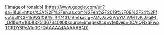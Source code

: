 ![image of ronaldo] (https://www.google.com/url?sa=i&url=https%3A%2F%2Fen.as.com%2Fen%2F2019%2F09%2F24%2Ffootball%2F1569310945_447431.html&psig=AOvVaw2iVuYMiWMTyKIJxqiM__Od&ust=1608325136734000&source=images&cd=vfe&ved=0CAIQjRxqFwoTCKDY8PeA1u0CFQAAAAAdAAAAABAD)
